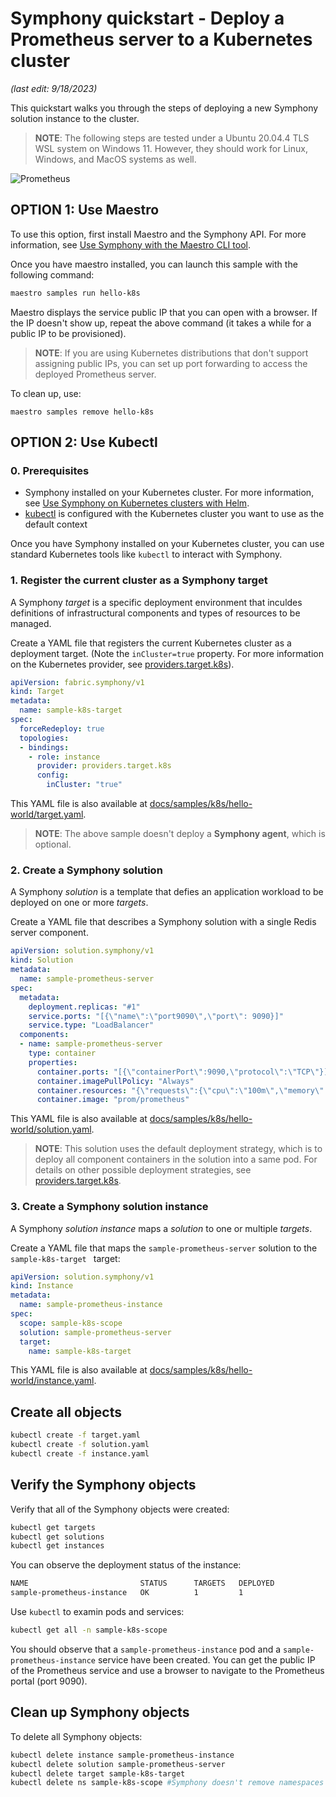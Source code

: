 # Symphony quickstart - Deploy a Prometheus server to a Kubernetes cluster

_(last edit: 9/18/2023)_

This quickstart walks you through the steps of deploying a new Symphony solution instance to the cluster.

> **NOTE**: The following steps are tested under a Ubuntu 20.04.4 TLS WSL system on Windows 11. However, they should work for Linux, Windows, and MacOS systems as well.

![Prometheus](../images/prometheus-k8s.png)

## OPTION 1: Use Maestro

To use this option, first install Maestro and the Symphony API. For more information, see [Use Symphony with the Maestro CLI tool](./quick_start_maestro.md).

Once you have maestro installed, you can launch this sample with the following command:

```bash
maestro samples run hello-k8s
```

Maestro displays the service public IP that you can open with a browser. If the IP doesn't show up, repeat the above command (it takes a while for a public IP to be provisioned).

> **NOTE**: If you are using Kubernetes distributions that don't support assigning public IPs, you can set up port forwarding to access the deployed Prometheus server.

To clean up, use:
```
maestro samples remove hello-k8s
```

## OPTION 2: Use Kubectl

### 0. Prerequisites

* Symphony installed on your Kubernetes cluster.  For more information, see [Use Symphony on Kubernetes clusters with Helm](./quick_start_helm.md).
* [kubectl](https://kubernetes.io/docs/reference/kubectl/kubectl/) is configured with the Kubernetes cluster you want to use as the default context

Once you have Symphony installed on your Kubernetes cluster, you can use standard Kubernetes tools like ```kubectl``` to interact with Symphony.

### 1. Register the current cluster as a Symphony target

A Symphony *target* is a specific deployment environment that inculdes definitions of infrastructural components and types of resources to be managed.

Create a YAML file that registers the current Kubernetes cluster as a deployment target. (Note the `inCluster=true` property. For more information on the Kubernetes provider, see [providers.target.k8s](../providers/k8s_provider.md)).

```yaml
apiVersion: fabric.symphony/v1
kind: Target
metadata:
  name: sample-k8s-target        
spec:  
  forceRedeploy: true
  topologies:
  - bindings:
    - role: instance
      provider: providers.target.k8s
      config:
        inCluster: "true"   
```

This YAML file is also available at [docs/samples/k8s/hello-world/target.yaml](../../samples/k8s/hello-world/target.yaml).

> **NOTE**: The above sample doesn't deploy a **Symphony agent**, which is optional.

### 2. Create a Symphony solution

A Symphony *solution* is a template that defies an application workload to be deployed on one or more *targets*.

Create a YAML file that describes a Symphony solution with a single Redis server component.

```yaml
apiVersion: solution.symphony/v1
kind: Solution
metadata: 
  name: sample-prometheus-server
spec:  
  metadata:
    deployment.replicas: "#1"
    service.ports: "[{\"name\":\"port9090\",\"port\": 9090}]"
    service.type: "LoadBalancer"
  components:
  - name: sample-prometheus-server
    type: container
    properties:
      container.ports: "[{\"containerPort\":9090,\"protocol\":\"TCP\"}]"
      container.imagePullPolicy: "Always"
      container.resources: "{\"requests\":{\"cpu\":\"100m\",\"memory\":\"100Mi\"}}"        
      container.image: "prom/prometheus"
```

This YAML file is also available at [docs/samples/k8s/hello-world/solution.yaml](../../samples/k8s/hello-world/solution.yaml).


> **NOTE**: This solution uses the default deployment strategy, which is to deploy all component containers in the solution into a same pod. For details on other possible deployment strategies, see [providers.target.k8s](../providers/k8s_provider.md).

### 3. Create a Symphony solution instance

A Symphony *solution instance* maps a *solution* to one or multiple *targets*. 

Create a YAML file that maps the `sample-prometheus-server` solution to the `sample-k8s-target ` target:

```yaml
apiVersion: solution.symphony/v1
kind: Instance
metadata:
  name: sample-prometheus-instance
spec:
  scope: sample-k8s-scope
  solution: sample-prometheus-server
  target: 
    name: sample-k8s-target  
```

This YAML file is also available at [docs/samples/k8s/hello-world/instance.yaml](../../samples/k8s/hello-world/instance.yaml).

## Create all objects

```bash
kubectl create -f target.yaml
kubectl create -f solution.yaml
kubectl create -f instance.yaml
```

## Verify the Symphony objects

Verify that all of the Symphony objects were created:

```bash
kubectl get targets
kubectl get solutions
kubectl get instances
```

You can observe the deployment status of the instance:

```bash
NAME                         STATUS      TARGETS   DEPLOYED
sample-prometheus-instance   OK          1         1
```

Use `kubectl` to examin pods and services:

```bash
kubectl get all -n sample-k8s-scope
```

You should observe that a `sample-prometheus-instance` pod and a `sample-prometheus-instance` service have been created. You can get the public IP of the Prometheus service and use a browser to navigate to the Prometheus portal (port 9090).

## Clean up Symphony objects

To delete all Symphony objects:

```bash
kubectl delete instance sample-prometheus-instance
kubectl delete solution sample-prometheus-server
kubectl delete target sample-k8s-target  
kubectl delete ns sample-k8s-scope #Symphony doesn't remove namespaces
```